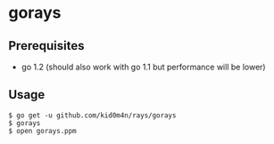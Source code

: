# gorays

## Prerequisites

  * go 1.2 (should also work with go 1.1 but performance will be lower)

## Usage

    $ go get -u github.com/kid0m4n/rays/gorays
    $ gorays
    $ open gorays.ppm

